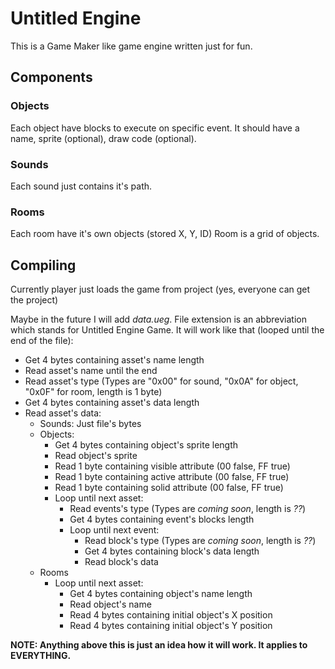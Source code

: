 # Untitled Engine
This is a Game Maker like game engine written just for fun.

## Components

### Objects
Each object have blocks to execute on specific event.
It should have a name, sprite (optional), draw code (optional).
### Sounds
Each sound just contains it's path.
### Rooms
Each room have it's own objects (stored X, Y, ID)
Room is a grid of objects.

## Compiling
Currently player just loads the game from project (yes, everyone can get the project)

Maybe in the future I will add *data.ueg*. File extension is an abbreviation which stands for Untitled Engine Game. 
It will work like that (looped until the end of the file):
- Get 4 bytes containing asset's name length
- Read asset's name until the end
- Read asset's type (Types are "0x00" for sound, "0x0A" for object, "0x0F" for room, length is 1 byte)
- Get 4 bytes containing asset's data length
- Read asset's data:
  - Sounds: Just file's bytes
  - Objects:
    - Get 4 bytes containing object's sprite length
	- Read object's sprite
	- Read 1 byte containing visible attribute (00 false, FF true)
	- Read 1 byte containing active attribute (00 false, FF true)
	- Read 1 byte containing solid attribute (00 false, FF true)
	- Loop until next asset:
		- Read events's type (Types are *coming soon*, length is *??*)
		- Get 4 bytes containing event's blocks length
		- Loop until next event:
		  - Read block's type (Types are *coming soon*, length is *??*)
		  - Get 4 bytes containing block's data length
		  - Read block's data
  - Rooms
    - Loop until next asset:
	  - Get 4 bytes containing object's name length
	  - Read object's name
	  - Read 4 bytes containing initial object's X position
	  - Read 4 bytes containing initial object's Y position

**NOTE: Anything above this is just an idea how it will work. It applies to EVERYTHING.**


